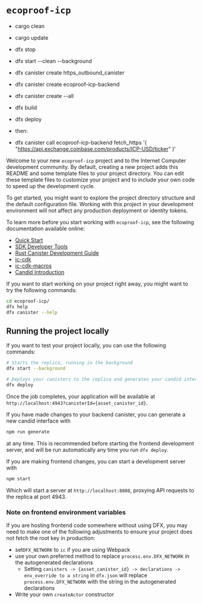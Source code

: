 # `ecoproof-icp`

- cargo clean
- cargo update
- dfx stop
- dfx start --clean --background
- dfx canister create https_outbound_canister
- dfx canister create ecoproof-icp-backend
- dfx canister create --all
- dfx build
- dfx deploy

- then:
- dfx canister call ecoproof-icp-backend fetch_https '( "https://api.exchange.coinbase.com/products/ICP-USD/ticker" )'

Welcome to your new `ecoproof-icp` project and to the Internet Computer development community. By default, creating a new project adds this README and some template files to your project directory. You can edit these template files to customize your project and to include your own code to speed up the development cycle.

To get started, you might want to explore the project directory structure and the default configuration file. Working with this project in your development environment will not affect any production deployment or identity tokens.

To learn more before you start working with `ecoproof-icp`, see the following documentation available online:

- [Quick Start](https://internetcomputer.org/docs/current/developer-docs/setup/deploy-locally)
- [SDK Developer Tools](https://internetcomputer.org/docs/current/developer-docs/setup/install)
- [Rust Canister Development Guide](https://internetcomputer.org/docs/current/developer-docs/backend/rust/)
- [ic-cdk](https://docs.rs/ic-cdk)
- [ic-cdk-macros](https://docs.rs/ic-cdk-macros)
- [Candid Introduction](https://internetcomputer.org/docs/current/developer-docs/backend/candid/)

If you want to start working on your project right away, you might want to try the following commands:

```bash
cd ecoproof-icp/
dfx help
dfx canister --help
```

## Running the project locally

If you want to test your project locally, you can use the following commands:

```bash
# Starts the replica, running in the background
dfx start --background

# Deploys your canisters to the replica and generates your candid interface
dfx deploy
```

Once the job completes, your application will be available at `http://localhost:4943?canisterId={asset_canister_id}`.

If you have made changes to your backend canister, you can generate a new candid interface with

```bash
npm run generate
```

at any time. This is recommended before starting the frontend development server, and will be run automatically any time you run `dfx deploy`.

If you are making frontend changes, you can start a development server with

```bash
npm start
```

Which will start a server at `http://localhost:8080`, proxying API requests to the replica at port 4943.

### Note on frontend environment variables

If you are hosting frontend code somewhere without using DFX, you may need to make one of the following adjustments to ensure your project does not fetch the root key in production:

- set`DFX_NETWORK` to `ic` if you are using Webpack
- use your own preferred method to replace `process.env.DFX_NETWORK` in the autogenerated declarations
  - Setting `canisters -> {asset_canister_id} -> declarations -> env_override to a string` in `dfx.json` will replace `process.env.DFX_NETWORK` with the string in the autogenerated declarations
- Write your own `createActor` constructor
